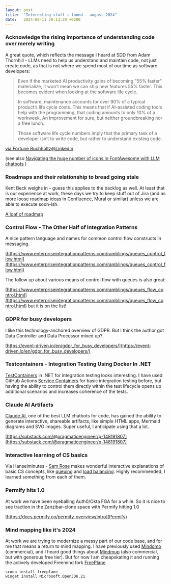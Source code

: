 ```yaml
---
layout: post
title:  "Interesting stuff i found - august 2024"
date:   2024-08-11 20:13:20 +0200
---
```

### Acknowledge the rising importance of understanding code over merely writing
A great quote, which reflects the message I heard at SDD from Adam Thornhill - LLMs need to help us understand and maintain code, not just create code, as that is not where we spend most of our time as software developers:

> Even if the marketed AI productivity gains of becoming "55% faster" materialize, it won't mean we can ship new features 55% faster. This becomes evident when looking at the software life cycle. 
> 
> In software, maintenance accounts for over 90% of a typical product’s life cycle costs. This means that if AI-assisted coding tools help with the programming, that coding amounts to only 10% of a workweek. An improvement for sure, but neither groundbreaking nor a free lunch. 
> 
> Those software life cycle numbers imply that the primary task of a developer isn’t to write code, but rather to understand existing code.

[via Fortune Buchholtz@LinkedIn](https://www.linkedin.com/posts/fortune-buchholtz-40266229_succeed-with-ai-assisted-coding-the-guardrails-activity-7213286816378949632--mQy)

(see also [Navigating the huge number of icons in FontAwesome with LLM chatbots](https://www.linkedin.com/posts/chrissylemaire_genai-claude-openai-activity-7217178595159404544-DTtF) )

### Roadmaps and their relationship to bread going stale
Kent Beck weighs in - guess this applies to the backlog as well. At least that is our experience at work, these days we try to keep stuff out of Jira (and as more loose roadmap ideas in Confluence, Mural or similar) unless we are able to execute soon-ish.

[A loaf of roadmap](https://tidyfirst.substack.com/p/a-loaf-of-roadmap)

### Control Flow - The Other Half of Integration Patterns
A nice pattern language and names for common control flow constructs in messaging.

[https://www.enterpriseintegrationpatterns.com/ramblings/queues_control_flow.html](https://www.enterpriseintegrationpatterns.com/ramblings/queues_control_flow.html)

The follow up about various means of control flow with queues is also great:

[https://www.enterpriseintegrationpatterns.com/ramblings/queues_flow_control.html](https://www.enterpriseintegrationpatterns.com/ramblings/queues_flow_control.html) but it is on the list!

### GDPR for busy developers
I like this technology-anchored overview of GDPR. But I think the author got Data Controller and Data Processor mixed up?

[https://event-driven.io/en/gdpr_for_busy_developers/](https://event-driven.io/en/gdpr_for_busy_developers/)

### Testcontainers - Integration Testing Using Docker In .NET
[TestContainers](https://www.milanjovanovic.tech/blog/testcontainers-integration-testing-using-docker-in-dotnet) in .NET for integration testing looks interesting. I have used GitHub Actions [Service Containers](https://docs.github.com/en/actions/use-cases-and-examples/using-containerized-services/about-service-containers) for basic integration testing before, but having the ability to control them directly within the test lifecycle opens up additional scenarios and increases coherence of the tests.

### Claude AI Artifacts
[Claude AI](https://claude.ai/), one of the best LLM chatbots for code, has gained the ability to generate interactive, shareable artifacts, like simple HTML apps, Mermaid diagrams and SVG images. Super useful, I anticipate using that a lot.

[https://substack.com/@pragmaticengineer/p-148191807](https://substack.com/@pragmaticengineer/p-148191807)

### Interactive learning of CS basics
Via Hanselminutes - [Sam Rose](https://x.com/samwhoo) makes wonderful interactive explanations of basic CS concepts, like [queuing](https://encore.dev/blog/queueing) and [load balancing](https://samwho.dev/load-balancing/). Highly recommended, I learned something from each of them.

### Permify hits 1.0
At work we have been eyeballing Auth0/Okta FGA for a while. So it is nice to see traction in the Zanzibar-clone space with Permify hitting 1.0

[https://docs.permify.co/permify-overview/intro](Permify)

### Mind mapping like it's 2024
At work we are trying to modernize a messy part of our code base, and for me that means a return to mind mapping.
I have previously used [Mindomo](https://www.mindomo.com/) (commercial), and I heard good things about [Mindmup](https://www.mindmup.com/) (also commercial, but with generous free tier). But for now I am cheapskating it and running the actively developed Freemind fork [FreePlane](https://github.com/freeplane/freeplane)

```pwsh
scoop install freeplane
winget install Microsoft.OpenJDK.21
```

